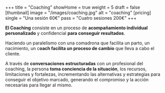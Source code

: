 +++
title = "Coaching"
showHome = true
weight = 5
draft = false
[thumbnail]
image = "/images/coaching.jpg"
alt = "coaching"
[pricing]
single = "Una sesión 60€"
pass = "Cuatro sesiones 200€"
+++

**El Coaching** consiste en un proceso de **acompañamiento individual personalizado** y confidencial **para conseguir resultados**.

Haciendo un paralelismo con una comadrona que facilita un parto, un nacimiento, un c**oach facilita un proceso de cambio** que lleva a cabo el cliente.

A través de **conversaciones estructuradas** con un profesional del coaching, la persona **toma conciencia de la situación**, los recursos, limitaciones y fortalezas, incrementando las alternativas y estrategias para conseguir el objetivo marcado, generando el compromiso y la acción necesarias para llegar al mismo.